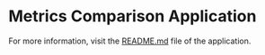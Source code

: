 <!-- 
#
# Documentation for the comparison application.
#
# Author: David Hurta
#
-->

# Metrics Comparison Application

For more information, visit the [README.md](../metrics-comparison/README.md) file of the application.
